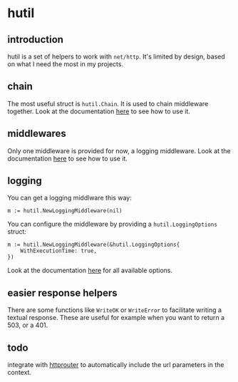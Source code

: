hutil
======

introduction
------------

hutil is a set of helpers to work with `net/http`. It's limited by design, based on what I need the most in my projects.

chain
-----

The most useful struct is `hutil.Chain`. It is used to chain middleware together. Look at the documentation [here](https://godoc.org/github.com/vrischmann/hutil#Chain) to see how to use it.

middlewares
-----------

Only one middleware is provided for now, a logging middleware. Look at the documentation [here](https://godoc.org/github.com/vrischmann/hutil#Chain) to see how to use it.

logging
-------

You can get a logging middlware this way:

    m := hutil.NewLoggingMiddleware(nil)

You can configure the middleware by providing a `hutil.LoggingOptions` struct:

    m := hutil.NewLoggingMiddleware(&hutil.LoggingOptions{
        WithExecutionTime: true,
    })

Look at the documentation [here](https://godoc.org/github.com/vrischmann/hutil#LoggingOptions) for all available options.

easier response helpers
-----------------------

There are some functions like `WriteOK` or `WriteError` to facilitate writing a textual response. These are useful for example when you want to return a 503, or a 401.

todo
----

integrate with [httprouter](https://github.com/julienschmidt/httprouter) to automatically include the url parameters in the context.
